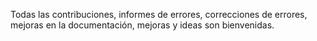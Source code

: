 
Todas las contribuciones, informes de errores, correcciones de errores, mejoras en la documentación, mejoras y ideas son bienvenidas.





